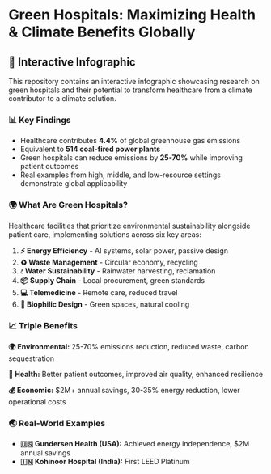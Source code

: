 # Green Hospitals: Maximizing Health & Climate Benefits Globally

## 🏥 Interactive Infographic

This repository contains an interactive infographic showcasing research on green hospitals and their potential to transform healthcare from a climate contributor to a climate solution.

### 📊 Key Findings

- Healthcare contributes **4.4%** of global greenhouse gas emissions
- Equivalent to **514 coal-fired power plants**
- Green hospitals can reduce emissions by **25-70%** while improving patient outcomes
- Real examples from high, middle, and low-resource settings demonstrate global applicability

### 🌍 What Are Green Hospitals?

Healthcare facilities that prioritize environmental sustainability alongside patient care, implementing solutions across six key areas:

1. **⚡ Energy Efficiency** - AI systems, solar power, passive design
2. **♻️ Waste Management** - Circular economy, recycling
3. **💧 Water Sustainability** - Rainwater harvesting, reclamation
4. **📦 Supply Chain** - Local procurement, green standards
5. **💻 Telemedicine** - Remote care, reduced travel
6. **🌿 Biophilic Design** - Green spaces, natural cooling

### 📈 Triple Benefits

**🌍 Environmental:** 25-70% emissions reduction, reduced waste, carbon sequestration

**🏥 Health:** Better patient outcomes, improved air quality, enhanced resilience

**💰 Economic:** $2M+ annual savings, 30-35% energy reduction, lower operational costs

### 🌏 Real-World Examples

- **🇺🇸 Gundersen Health (USA):** Achieved energy independence, $2M annual savings
- **🇮🇳 Kohinoor Hospital (India):** First LEED Platinum
